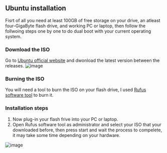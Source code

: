 ## Ubuntu installation
Fisrt of all you need at least 100GB of free storage on your drive, an atleast four-GigaByte flash drive, and working PC or laptop, then follow the follwoing steps one by one to do dual boot with your current operating system.
### Download the ISO
Go to [Ubuntu official website](https://ubuntu.com/download/desktop) and dwonload the latest version between the releases.
![image](https://user-images.githubusercontent.com/64384499/134730757-4a0a5e95-6b77-461d-aaa3-e8b717a08cc6.png)
### Burning the ISO
You will need a tool to burn the ISO on your flash drive, I used [Rufus software tool](https://rufus.ie/en/) to burn it.
### Installation steps
1. Now plug-in your flash frive into your PC or laptop.
2. Open Rufus software tool as administrator and select your ISO that your downloaded before, then press start and wait the process to compelete, it may take some time depending on your hardware.

![image](https://user-images.githubusercontent.com/64384499/134745909-bf6851c2-cba0-42d3-ba2d-fbd76f99167a.png) 



